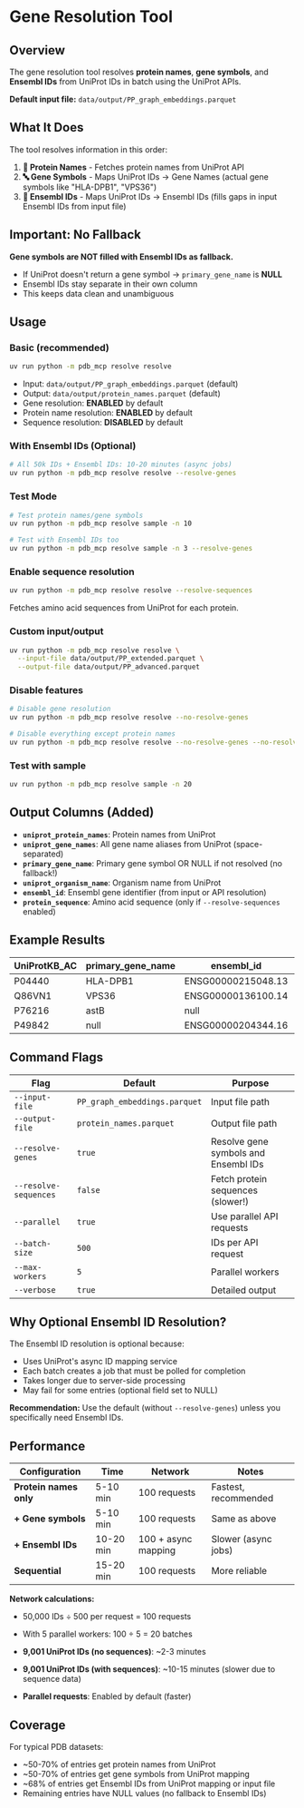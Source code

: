 # Gene Resolution Tool

## Overview

The gene resolution tool resolves **protein names**, **gene symbols**, and **Ensembl IDs** from UniProt IDs in batch using the UniProt APIs.

**Default input file:** `data/output/PP_graph_embeddings.parquet`

## What It Does

The tool resolves information in this order:

1. **🧬 Protein Names** - Fetches protein names from UniProt API
2. **🔤 Gene Symbols** - Maps UniProt IDs → Gene Names (actual gene symbols like "HLA-DPB1", "VPS36")
3. **🔗 Ensembl IDs** - Maps UniProt IDs → Ensembl IDs (fills gaps in input Ensembl IDs from input file)

## Important: No Fallback

**Gene symbols are NOT filled with Ensembl IDs as fallback.**
- If UniProt doesn't return a gene symbol → `primary_gene_name` is **NULL**
- Ensembl IDs stay separate in their own column
- This keeps data clean and unambiguous

## Usage

### Basic (recommended)
```bash
uv run python -m pdb_mcp resolve resolve
```
- Input: `data/output/PP_graph_embeddings.parquet` (default)
- Output: `data/output/protein_names.parquet` (default)
- Gene resolution: **ENABLED** by default
- Protein name resolution: **ENABLED** by default
- Sequence resolution: **DISABLED** by default

### With Ensembl IDs (Optional)
```bash
# All 50k IDs + Ensembl IDs: 10-20 minutes (async jobs)
uv run python -m pdb_mcp resolve resolve --resolve-genes
```

### Test Mode
```bash
# Test protein names/gene symbols
uv run python -m pdb_mcp resolve sample -n 10

# Test with Ensembl IDs too
uv run python -m pdb_mcp resolve sample -n 3 --resolve-genes
```

### Enable sequence resolution
```bash
uv run python -m pdb_mcp resolve resolve --resolve-sequences
```
Fetches amino acid sequences from UniProt for each protein.

### Custom input/output
```bash
uv run python -m pdb_mcp resolve resolve \
  --input-file data/output/PP_extended.parquet \
  --output-file data/output/PP_advanced.parquet
```

### Disable features
```bash
# Disable gene resolution
uv run python -m pdb_mcp resolve resolve --no-resolve-genes

# Disable everything except protein names
uv run python -m pdb_mcp resolve resolve --no-resolve-genes --no-resolve-sequences
```

### Test with sample
```bash
uv run python -m pdb_mcp resolve sample -n 20
```

## Output Columns (Added)

- **`uniprot_protein_names`**: Protein names from UniProt
- **`uniprot_gene_names`**: All gene name aliases from UniProt (space-separated)
- **`primary_gene_name`**: Primary gene symbol OR NULL if not resolved (no fallback!)
- **`uniprot_organism_name`**: Organism name from UniProt
- **`ensembl_id`**: Ensembl gene identifier (from input or API resolution)
- **`protein_sequence`**: Amino acid sequence (only if `--resolve-sequences` enabled)

## Example Results

| UniProtKB_AC | primary_gene_name | ensembl_id | uniprot_protein_names |
|---|---|---|---|
| P04440 | HLA-DPB1 | ENSG00000215048.13 | HLA class II... |
| Q86VN1 | VPS36 | ENSG00000136100.14 | Vacuolar... |
| P76216 | astB | null | Arylsulfatase... |
| P49842 | null | ENSG00000204344.16 | (null if not resolved) |

## Command Flags

| Flag | Default | Purpose |
|------|---------|---------|
| `--input-file` | `PP_graph_embeddings.parquet` | Input file path |
| `--output-file` | `protein_names.parquet` | Output file path |
| `--resolve-genes` | `true` | Resolve gene symbols and Ensembl IDs |
| `--resolve-sequences` | `false` | Fetch protein sequences (slower!) |
| `--parallel` | `true` | Use parallel API requests |
| `--batch-size` | `500` | IDs per API request |
| `--max-workers` | `5` | Parallel workers |
| `--verbose` | `true` | Detailed output |

## Why Optional Ensembl ID Resolution?

The Ensembl ID resolution is optional because:
- Uses UniProt's async ID mapping service
- Each batch creates a job that must be polled for completion
- Takes longer due to server-side processing
- May fail for some entries (optional field set to NULL)

**Recommendation:** Use the default (without `--resolve-genes`) unless you specifically need Ensembl IDs.

## Performance

| Configuration | Time | Network | Notes |
|---|---|---|---|
| **Protein names only** | 5-10 min | 100 requests | Fastest, recommended |
| **+ Gene symbols** | 5-10 min | 100 requests | Same as above |
| **+ Ensembl IDs** | 10-20 min | 100 + async mapping | Slower (async jobs) |
| **Sequential** | 15-20 min | 100 requests | More reliable |

**Network calculations:**
- 50,000 IDs ÷ 500 per request = 100 requests
- With 5 parallel workers: 100 ÷ 5 = 20 batches

- **9,001 UniProt IDs (no sequences)**: ~2-3 minutes
- **9,001 UniProt IDs (with sequences)**: ~10-15 minutes (slower due to sequence data)
- **Parallel requests**: Enabled by default (faster)

## Coverage

For typical PDB datasets:
- ~50-70% of entries get protein names from UniProt
- ~50-70% of entries get gene symbols from UniProt mapping
- ~68% of entries get Ensembl IDs from UniProt mapping or input file
- Remaining entries have NULL values (no fallback to Ensembl IDs)

